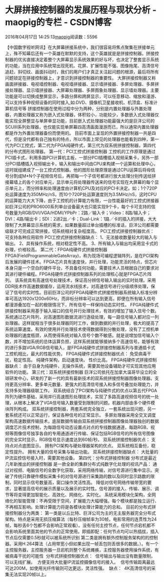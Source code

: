 # 大屏拼接控制器的发展历程与现状分析 - maopig的专栏 - CSDN博客
2016年04月17日 14:25:13[maopig](https://me.csdn.net/maopig)阅读数：5596
                
【中国数字视听网讯】在大屏幕拼接系统中，我们很容易将焦点聚集在拼接单元上，殊不知幕后还有一个英雄在默默的支持，这个英雄就是是拼接控制器。拼接控制器的优劣直接决定着整个大屏幕显示系统效果的好与坏，也决定了整套显示系统的功能，当在应用中系统常出现死机、花屏、扩展性能不强、图像拖尾、高清信号追赶、斜切纹、画面抖动时，我们的用户们才真正关注起问题的根源，最后将所有问题锁定在拼接控制器上，才意识到拼接控制器的重要性。
大屏拼接控制器又称画面拼接器、电视墙控制器、电视墙拼接器、显示墙拼接器、多屏处理器、多屏拼接处理器、显示墙拼接器、大屏幕处理器、多屏图象处理器、显示墙处理器。主要功能是可以切换成整屏显示，多路分屏和跨屏显示，可以任意移动、缩放和漫游、可以支持多种视频设备的同时接入,如:DVD、摄像机卫星接收机、机顶盒、标准计算机信号等
拼接控制器在使用过程中分为两种，分别是内置处理器与外置处理器，内置处理器又称为嵌入式处理器，体积较小，功能较少，多数嵌入式处理器仅能实现全屏整显与单屏单显功能，目前嵌入式处理器功能最强大的是巨洋公司的SCUⅢ系列处理器，也仅能实现单屏幕四高清画面漫游而已，所以通常内置处理器都是作为外置处理器备份而使用的。
目前市面上呈现的外置拼接控制器一共是四代，但是没代都有自己独有的特点，所以市面上常见的处理器也能看到四种，第一代为PCI工控式，第二代为FPGA纯硬件式，第三代为双系统拼接控制器，第四代的分布式图形处理器。
第一代：PCI工控式拼接控制器
工控机的工作原理是通过PCI插卡式，利用多路PCI计算机主板，一部分PCI插槽插入视频采集卡，另外一部分PCI插槽插入视频输出卡，输入和输出中间由CPU来构建一个运算和处理中心，这时就组建成了一台工控式控制器。他的图形处理原理是通过CPU运算后将母信号分割成M*N个子视频信号后，再把每一个子信号都进行放大处理分别传送给拼接幕墙上的各个对应单元，显示单元将处理器传送来的信号实现在大屏幕的每个显示单元上，而分辨率和处理速度由计算机CPU及对应的PCI卡决定。如；1个720P处运算速度为350MHz/nS，而10个720P处运算速度则为3.5MHz/nS，这时CPU的运算能力大大下降，由于工控机的计算能力有限，一台性能最好的工控式拼接器如巨洋公司的PRO6000系列单台设备最大也只能实现9个卡，每个卡可支持的信号数量为RGB/DVI/VGA/HDMI/YPbPr：2路／输入卡；Video：8路/输入卡；DVI：4路/输出卡；SDI：2进2出／卡；Dual-Link：1路／卡的插入的拼接，大大限制了大屏幕显示系统的需求，如果数量超过单台插槽的标准话，巨洋公司都需要级联才可完成正常拼接，切系统相对复杂程度高。
PCI工控式拼接控制器优点：
可支持各种应用软件
PCI工控式拼接控制器缺点：
1、无法接收数量较大的输入与输出。
2、具有操作系统，相对稳定性不高。
3、所有输入与输出均采用显卡式的处理，价格较高。
第二代：FPGA纯硬件式拼接控制器
FPGA(FieldProgrammableGateArray)，称为现场可编程逻辑阵列，是在PCI架构后发展的硬件技术。FPGA芯片具有速度快，并行处理，功能灵活的特点，但芯片本身只是一个空白的硬件平台，不具备任何功能，需要技术人员根据自己的要求对其进行硬件编程。FPGA纯硬件式拼接控制器系列的处理核心就是FPGA芯片阵列。
该系统具有高速信号处理技术，保证高分辨信号输入输出的实时处理。采用DDR技术作高速数据缓存，运用流水线技术，对高速信号进行分级顺序处理，保证了信号的实时性。目前巨洋公司的FPGA纯硬件式拼接控制器系统输入标准分辨率可高达1920x1200x60Hz，而非标分辨率可以达到更高，即便在所有输入信号都漫游叠加在一起的极限情况下，所有信号一样保持动态实时性。
FPGA纯硬件式拼接控制器采用基于输入端口的信号并行处理技术，有效的增加了输入信号个数。系统通过芯片阵列，对高速图形数据流进行逐级处理，每一路信号输入都对应一列处理器。这样就相当于很多处理器同时工作，做到数据的并行处理，极大的提高了系统运算速度。有效的使用并行处理技术使得数据得到分散处理，没有了工控机单处理器的速度瓶颈，从而使得系统对输入信号个数不敏感。就是说增加信号输入个数，并不增加系统的总体运算负担，这样系统就能够接纳多个高速信号。能够有效的进行多路VGA/RGB信号输入，是FPGA纯硬件式拼接控制器系列与普通插卡式工控机相比，最大的性能优势。
FPGA纯硬件式拼接控制器优点：
免受病毒干扰，稳定性高。
纯硬件架构，启动速度块。
性价比高。
FPGA纯硬件式拼接控制器缺点：
由于自身为纯硬件，无操作系统，需要其他设备辅助才可实现其他应用软件的功能。
第三代：双系统拼接控制器
巨洋公司依托在加拿大温哥华设立的全球研发中心，研发的了新一代的具有最新技术的双系统拼接控制器图像处理器。支持更高分辨率、更多单元数量、更强大的高清信号接入和多信号叠加处理能力，并支持多处理器级联工作。
双系统结合了PCI架构与纯硬件式的优点以第五代FPGA阵列为硬件基础，采用并行高速图形处理技术，实现了多路高速视频信号的统一处理，从根本上解决了VGA信号输入数量受到限制的问题。机器内部由多个硬件模块阵列构成。
双系统拼接控制器，两套系统完全独立，一套系统出现问题，另一套系统还可以正常运行，保证各种信号的正常显示。
多屏处理器采用全交叉调度架构高速数据传输技术，底层数据传输由双系统拼接控制器图像处理器独创的数据调度芯片技术控制，为每路信号动态设置点对点的专线数据通道，每路RGB、视频等图像信号独享各自的专用通道进行传输、保证包括RGB信号的所有信号图像的完全实时显示，RGB信号显示速度达到60帧/秒。
双系统拼接控制器优点：
支持点对点底图显示。
拥有PCI架构与硬处理器架构的优点。
双系统相互备份，稳定性提升。
拥有大量的信号采集与输出功能。
双系统拼接控制器缺点：
大批量的IP流监控信号接入时，需要其他设备。
第四代：分布式拼接控制器
分布式是最近几年新推出的拼接控制器
是一款全新的集群分布式纯数字化处理的视讯产品：
通过对视频、电脑信号的全数字化获取，采用网络传输，对信号源进行集中显示。突破了传统只靠硬件模拟采集卡的对信号源进行采集路的数以及同时显示路数的限制，同时显示信号数量高，窗口操作灵活性高。
降低对信号网络传输带宽的要求，显著提高信号的展示质量以及展示的实时性。信号源的接入、传输、展示、调节等将变得更加智能化、高效化、网络化、实时化。
系统采用模块化架构，全网络化的智能管理：不再受限于空间，扩展能力大幅增强。每个模块都是独立运行、不再相互影响。处理计算能力将是各模块处理计算能力的总和。
目前的分布式拼接控制器分为两类：
第一类是以丘比特、巨洋公司为主的无主服务器完全分布式架构。特点是采用无损压缩算法（每秒压缩帧率为30帧，电影常用的连贯性为24帧，每秒丢6个包都不会影响正常观看）。没有任何主控节点，任何节点宕机都不会影响系统里面其他的节点的正常使用。即插即配：任何节点均可以热插拔，插入节点后仅需要0.5秒就可以被系统所识别
第二类是拥有额外控制服务架构的的控制器。采用H.264算法（占用带宽小但如果出现一帧丢包则丢很多的数据。）。有一个主控服务器，主控服务器一旦宕机则整个系统瘫痪，主控服务器使用操作系统，有被病毒干扰的可能性
 分布式拼接控制器优点：
 信号输出与输出没有数量限制，可以无线扩展。
 方便支持大批量IP流监控摄像信号的接入。
 信号传输距离最远可达200M，如使用光纤传输则可达更远，灵活性强。
 缺点：
 4K高清信号的采集无法实现20帧以上。
